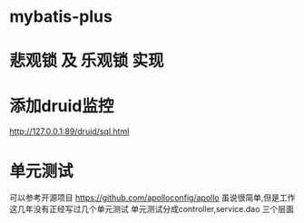 # mybatis-plus

# 悲观锁 及 乐观锁 实现


# 添加druid监控
http://127.0.0.1:89/druid/sql.html

# 单元测试
可以参考开源项目 https://github.com/apolloconfig/apollo
虽说很简单,但是工作这几年没有正经写过几个单元测试
单元测试分成controller,service.dao 三个层面

